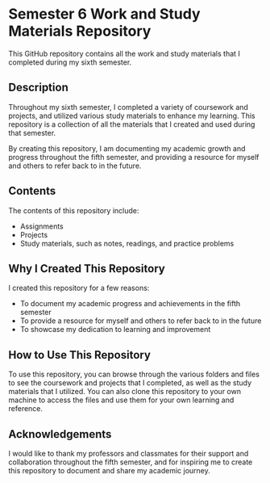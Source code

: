 # Semester 6 Work and Study Materials Repository

This GitHub repository contains all the work and study materials that I completed during my sixth semester.

## Description

Throughout my sixth semester, I completed a variety of coursework and projects, and utilized various study materials to enhance my learning. This repository is a collection of all the materials that I created and used during that semester.

By creating this repository, I am documenting my academic growth and progress throughout the fifth semester, and providing a resource for myself and others to refer back to in the future.

## Contents

The contents of this repository include:

- Assignments
- Projects
- Study materials, such as notes, readings, and practice problems

## Why I Created This Repository

I created this repository for a few reasons:

- To document my academic progress and achievements in the fifth semester
- To provide a resource for myself and others to refer back to in the future
- To showcase my dedication to learning and improvement

## How to Use This Repository

To use this repository, you can browse through the various folders and files to see the coursework and projects that I completed, as well as the study materials that I utilized. You can also clone this repository to your own machine to access the files and use them for your own learning and reference.

## Acknowledgements

I would like to thank my professors and classmates for their support and collaboration throughout the fifth semester, and for inspiring me to create this repository to document and share my academic journey.